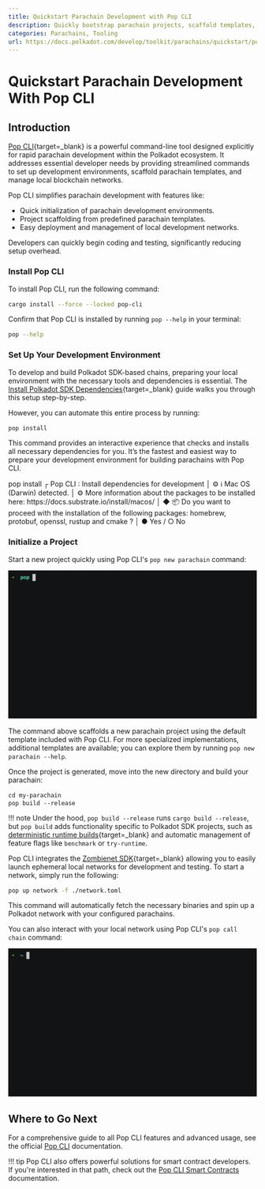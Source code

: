 ```yaml
---
title: Quickstart Parachain Development with Pop CLI
description: Quickly bootstrap parachain projects, scaffold templates, deploy local networks, and streamline development workflows using Pop CLI.
categories: Parachains, Tooling
url: https://docs.polkadot.com/develop/toolkit/parachains/quickstart/pop-cli/
---
```


# Quickstart Parachain Development With Pop CLI

## Introduction

[Pop CLI](https://onpop.io/cli/){target=\_blank} is a powerful command-line tool designed explicitly for rapid parachain development within the Polkadot ecosystem. It addresses essential developer needs by providing streamlined commands to set up development environments, scaffold parachain templates, and manage local blockchain networks.

Pop CLI simplifies parachain development with features like:

- Quick initialization of parachain development environments.
- Project scaffolding from predefined parachain templates.
- Easy deployment and management of local development networks.

Developers can quickly begin coding and testing, significantly reducing setup overhead.

### Install Pop CLI

To install Pop CLI, run the following command:

```bash
cargo install --force --locked pop-cli
```

Confirm that Pop CLI is installed by running `pop --help` in your terminal:

```bash
pop --help
```

### Set Up Your Development Environment

To develop and build Polkadot SDK-based chains, preparing your local environment with the necessary tools and dependencies is essential. The [Install Polkadot SDK Dependencies](/develop/parachains/install-polkadot-sdk/){target=\_blank} guide walks you through this setup step-by-step.

However, you can automate this entire process by running:

```bash
pop install
```

This command provides an interactive experience that checks and installs all necessary dependencies for you. It’s the fastest and easiest way to prepare your development environment for building parachains with Pop CLI.

<div id="termynal" data-termynal>
  <span data-ty="input"><span class="file-path"></span>pop install</span>
  <span data-ty>┌ Pop CLI : Install dependencies for development</span>
  <span data-ty>│ </span>
  <span data-ty></span>
  <span data-ty>⚙ ℹ️ Mac OS (Darwin) detected.</span>
  <span data-ty>│ </span>
  <span data-ty>⚙ More information about the packages to be installed here: https://docs.substrate.io/install/macos/</span>
  <span data-ty>│ </span>
  <span data-ty>◆ 📦 Do you want to proceed with the installation of the following packages: homebrew, protobuf, openssl, rustup and cmake ?</span>
  <span data-ty>│ ● Yes / ○ No </span>
</div>

### Initialize a Project

Start a new project quickly using Pop CLI's `pop new parachain` command:

<div id="termynal" data-termynal>
  <img src="/images/develop/toolkit/parachains/quickstart/pop-new.gif" alt="pop new" style="max-width: 100%" />
</div>

The command above scaffolds a new parachain project using the default template included with Pop CLI. For more specialized implementations, additional templates are available; you can explore them by running `pop new parachain --help`.

Once the project is generated, move into the new directory and build your parachain:

```
cd my-parachain
pop build --release
```

!!! note
    Under the hood, `pop build --release` runs `cargo build --release`, but `pop build` adds functionality specific to Polkadot SDK projects, such as [deterministic runtime builds](/develop/parachains/deployment/build-deterministic-runtime/){target=\_blank} and automatic management of feature flags like `benchmark` or `try-runtime`.

Pop CLI integrates the [Zombienet SDK](https://github.com/paritytech/zombienet-sdk){target=\_blank} allowing you to easily launch ephemeral local networks for development and testing. To start a network, simply run the following:

```bash
pop up network -f ./network.toml
```

This command will automatically fetch the necessary binaries and spin up a Polkadot network with your configured parachains.

You can also interact with your local network using Pop CLI's `pop call chain` command:

<div id="termynal" data-termynal>
  <img src="/images/develop/toolkit/parachains/quickstart/call-chain.gif" alt="pop call" style="max-width: 100%" />
</div>

## Where to Go Next

For a comprehensive guide to all Pop CLI features and advanced usage, see the official [Pop CLI](https://learn.onpop.io/appchains) documentation.

!!! tip
    Pop CLI also offers powerful solutions for smart contract developers. If you're interested in that path, check out the [Pop CLI Smart Contracts](https://learn.onpop.io/contracts) documentation.
